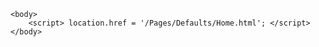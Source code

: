 
<html>

    <body>
        <script> location.href = '/Pages/Defaults/Home.html'; </script>
    </body>
